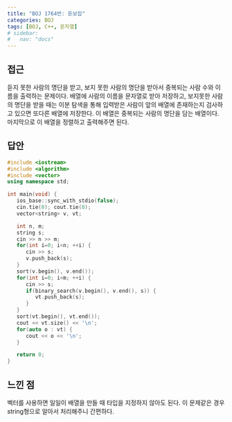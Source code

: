```yaml
---
title: "BOJ 1764번: 듣보잡"
categories: BOJ
tags: [BOJ, C++, 문자열]
# sidebar:
#   nav: "docs"
---
```


## 접근

듣지 못한 사람의 명단을 받고, 보지 못한 사람의 명단을 받아서 중복되는 사람 수와 이름을 출력하는 문제이다. 배열에 사람의 이름을 문자열로 받아 저장하고, 보지못한 사람의 명단을 받을 때는 이분 탐색을 통해 입력받은 사람이 앞의 배열에 존재하는지 검사하고 있으면 또다른 배열에 저장한다. 이 배열은 중복되는 사람의 명단을 담는 배열이다. 마지막으로 이 배열을 정렬하고 출력해주면 된다.

## 답안

```cpp
#include <iostream>
#include <algorithm>
#include <vector>
using namespace std;

int main(void) {
   ios_base::sync_with_stdio(false);
   cin.tie(0); cout.tie(0);
   vector<string> v, vt;

   int n, m;
   string s;
   cin >> n >> m;
   for(int i=0; i<n; ++i) {
      cin >> s;
      v.push_back(s);
   }
   sort(v.begin(), v.end());
   for(int i=0; i<m; ++i) {
      cin >> s;
      if(binary_search(v.begin(), v.end(), s)) {
         vt.push_back(s);
      }
   }
   sort(vt.begin(), vt.end());
   cout << vt.size() << '\n';
   for(auto o : vt) {
      cout << o << '\n';
   }

   return 0;
}
```

## 느낀 점

벡터를 사용하면 일일이 배열을 만들 때 타입을 지정하지 않아도 된다. 이 문제같은 경우 string형으로 알아서 처리해주니 간편하다.